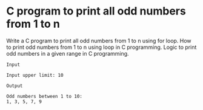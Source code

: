 # C program to print all odd numbers from 1 to n
Write a C program to print all odd numbers from 1 to n using for loop. How to print odd numbers from 1 to n using loop in C programming. Logic to print odd numbers in a given range in C programming.

```
Input

Input upper limit: 10

Output

Odd numbers between 1 to 10:
1, 3, 5, 7, 9
```
